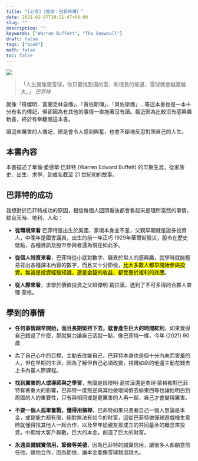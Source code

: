 ```yaml
---
title: "[心得]《雪球：巴菲特傳》"
date: 2021-02-07T18:21:47+08:00
slug: ""
description: ""
keywords: ["Warren Buffett", "The Snowball"]
draft: false
tags: ["book"]
math: false
toc: false
---
```


![](https://im1.book.com.tw/image/getImage?i=https://www.books.com.tw/img/E05/004/23/E050042322.jpg&v=5ca47c66&w=280&h=280)

> 「人生就像滾雪球，你只要找到濕的雪，和很長的坡道，雪球就會越滾越大。」
> <cite>巴菲特</cite>

就像「班傑明．富蘭克林自傳」、「賈伯斯傳」、「貝佐斯傳」...等這本書也是一本十分有名的傳記，但卻因為有其他的事情一直拖著沒有讀。最近因為比較沒有感興趣新書，終於有幸翻開這本書。

讀這些厲害的人傳記，總是會令人感到興奮，也會不斷地反思對照自己的人生。

## 本書內容

本書描述了華倫·愛德華·巴菲特 (Warren Edward Buffett) 的早期生涯，從家族史、出生、求學、到成名截至 21 世紀初的故事。

## 巴菲特的成功

我想對於巴菲特成功的原因，相信每個人回頭看後都會看起來是理所當然的事情，綜合天時、地利、人和：

- **從環境來看** 巴菲特是出生於美國，家境本身並不差，父親早期就是證券投資人，中晚年是國會議員，出生的前一年正巧 1929年華爾街股災，股市在歷史低點，各種資訊及股市參與者還為現在如此多。

- **從個人特質來看**，巴菲特從小就對數字、錢異於常人的感興趣，就學時就能輕易背出各種課本內容的數字，而且又十分節儉，<mark>比大多數人都早開始參與投資，無論是投資經驗知識，還是金錢的收益，都受惠於複利的效應</mark>。

- **從人際來看**，求學於價值投資之父班傑明·葛拉漢，遇到了不可多得的合夥人查理·蒙格。

## 學到的事情

- **任何事情越早開始，而且長期堅持下去，就會產生巨大的時間紅利**，如果覺得自己錯過了什麼，那就努力讓自己活就一點，像巴菲特一樣，今年 (2021) 90歲

- 為了自己心中的目標，主動去改變自己，巴菲特本身也是個十分內向而害羞的人，但在早期的生涯，因為了解但自己必須改變，視錢如命的他還主動花錢去上卡內基人際課程。

- **找到厲害的人或導師與之學習**，無論是班傑明·葛拉漢還是查理·蒙格都對巴菲特有著重大的影響，巴菲特一度叛逆與其他做壞同儕去偷東西等也讓他明白到周圍的人的重要性，只有與相同或是更厲害的人再一起，自己才會變得厲害。

- **不要一個人孤軍奮戰，懂得用槓桿**，巴菲特如果只憑著自己一個人無論是本金，或是能力都有限，絕對無法有如今的財富，這從巴菲特做彈球遊戲機生意時就懂得找其他人一起合作，以及早年從親友那成立的共同基金的概念來投資，中期增大客戶群數，巨大的本金，創造了巨大的財富。

- **永遠具備誠實信用、節儉等美德**，因為巴菲特的誠實信用，讓很多人都願意信任他，跟他合作，因為節儉，讓本金能像雪球越滾越大。
